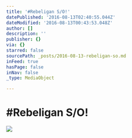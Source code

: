 ```yaml
---
title: '#Rebeligan S/O!'
datePublished: '2016-08-13T02:40:55.044Z'
dateModified: '2016-08-13T00:43:53.048Z'
author: []
description: ''
publisher: {}
via: {}
starred: false
sourcePath: _posts/2016-08-13-rebeligan-so.md
inFeed: true
hasPage: false
inNav: false
_type: MediaObject

---
```

# \#Rebeligan S/O!
![](https://the-grid-user-content.s3-us-west-2.amazonaws.com/d6391a96-0d98-4179-a3c0-968c4ffd2794.jpg)